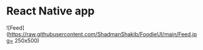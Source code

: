 # React Native app
![Feed](https://raw.githubusercontent.com/ShadmanShakib/FoodieUI/main/Feed.jpg= 250x500)
